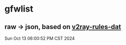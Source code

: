 # gfwlist
## raw -> json, based on [v2ray-rules-dat](https://github.com/Loyalsoldier/v2ray-rules-dat)
Sun Oct 13 06:00:52 PM CST 2024

